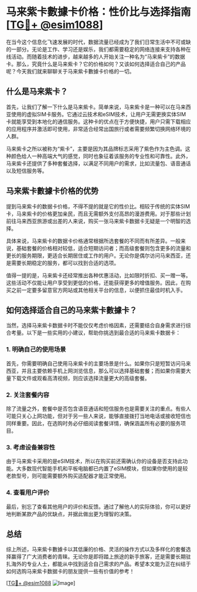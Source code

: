 # 马来紫卡數據卡价格：性价比与选择指南[[TG💪+ @esim1088](https://t.me/s/esim1088)]

在当今这个信息化飞速发展的时代，数据流量已经成为了我们日常生活中不可或缺的一部分。无论是工作、学习还是娱乐，我们都需要稳定的网络连接来支持各种在线活动。而随着技术的进步，越来越多的人开始关注一种名为“马来紫卡”的数据卡。那么，究竟什么是马来紫卡？它的价格如何？又该如何选择适合自己的产品呢？今天我们就来聊聊关于马来紫卡數據卡价格的一切。

## 什么是马来紫卡？

首先，让我们了解一下什么是马来紫卡。简单来说，马来紫卡是一种可以在马来西亚使用的虚拟SIM卡服务。它通过云技术和eSIM技术，让用户无需更换实体SIM卡就能享受到本地化的通信服务。这种卡的优点在于方便快捷，用户只需下载相应的应用程序并激活即可使用，非常适合经常出国旅行或者需要频繁切换网络环境的人群。

马来紫卡之所以被称为“紫卡”，主要是因为其品牌标志采用了紫色作为主色调。这种颜色给人一种高端大气的感觉，同时也象征着该服务的专业性和可靠性。此外，马来紫卡还提供了多种套餐选择，以满足不同用户的需求，比如流量包、语音通话以及短信服务等。

## 马来紫卡數據卡价格的优势

提到马来紫卡的数据卡价格，不得不提的就是它的性价比。相较于传统的实体SIM卡，马来紫卡的价格更加亲民，而且无需额外支付高昂的漫游费用。对于那些计划前往马来西亚旅游或出差的人来说，购买一张马来紫卡数据卡无疑是一个明智的选择。

具体来说，马来紫卡的数据卡价格通常根据所选套餐的不同而有所差异。一般来说，基础套餐的价格相对较低，适合短期访问者；而高级套餐则包含更多的流量和更长的服务期限，更适合长期居住或工作的用户。无论你是偶尔访问马来西亚，还是需要长期稳定的服务，都可以找到合适的选项。

值得一提的是，马来紫卡还经常推出各种优惠活动，比如限时折扣、买一赠一等。这些活动不仅能让用户享受到更低的价格，还能获得更多的增值服务。因此，在购买之前一定要多留意官方网站或其他相关平台的信息，以便抓住最佳时机入手。

## 如何选择适合自己的马来紫卡數據卡？

当然，选择马来紫卡数据卡时不能仅仅考虑价格因素，还需要结合自身需求进行综合考量。以下是一些实用的小建议，帮助你挑选到最合适的马来紫卡数据卡：

### 1. 明确自己的使用场景

首先，你需要明确自己使用马来紫卡的主要场景是什么。如果你只是短暂访问马来西亚，并且主要依赖手机上网浏览信息，那么可以选择基础套餐；而如果你需要大量下载文件或观看高清视频，则应该选择流量更大的高级套餐。

### 2. 关注套餐内容

除了流量之外，套餐中是否包含语音通话和短信服务也是需要关注的重点。有些人可能只关心上网功能，但对于另一些人来说，能够直接拨打当地电话或接收短信也同样重要。因此，在选购时务必仔细阅读套餐详情，确保涵盖所有必要的服务项目。

### 3. 考虑设备兼容性

由于马来紫卡采用的是eSIM技术，所以在购买前还需确认你的设备是否支持此功能。大多数现代智能手机和平板电脑都已内置了eSIM模块，但如果你使用的是较老款型号，则可能需要额外购买适配器才能正常使用。

### 4. 查看用户评价

最后，别忘了查看其他用户的评价和反馈。通过了解他人的实际体验，你可以更好地判断某款产品的优缺点，并据此做出更为理智的决策。

## 总结

综上所述，马来紫卡數據卡以其低廉的价格、灵活的操作方式以及多样化的套餐选择赢得了广大消费者的青睐。无论你是即将踏上旅途的新手旅客，还是需要长期驻扎海外的专业人士，都能从中找到适合自己需求的产品。希望本文能为正在纠结于如何选购马来紫卡数据卡的朋友提供一些有价值的参考！

[[TG💪+ @esim1088](https://t.me/s/esim1088) ![Image](https://i.postimg.cc/4NQfJmqS/Snipaste-2025-05-13-00-14-12.png)]